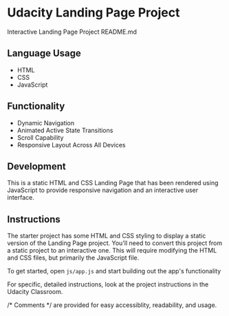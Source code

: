 # Udacity Landing Page Project
Interactive Landing Page Project README.md

## Language Usage
 - HTML
 - CSS
 - JavaScript

## Functionality
- Dynamic Navigation
- Animated Active State Transitions
- Scroll Capability
- Responsive Layout Across All Devices

## Development
This is a static HTML and CSS Landing Page that has been rendered using JavaScript to provide responsive navigation and an interactive user interface.

## Instructions
The starter project has some HTML and CSS styling to display a static version of the Landing Page project. You'll need to convert this project from a static project to an interactive one. This will require modifying the HTML and CSS files, but primarily the JavaScript file.

To get started, open `js/app.js` and start building out the app's functionality

For specific, detailed instructions, look at the project instructions in the Udacity Classroom.

/* Comments */ are provided for easy accessiblity, readability, and usage. 